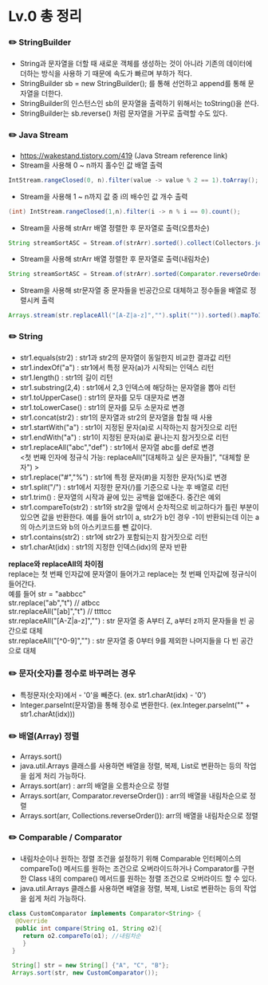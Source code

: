 # Lv.0 총 정리

###        ✏️ StringBuilder

- String과 문자열을 더할 때 새로운 객체를 생성하는 것이 아니라 기존의 데이터에 더하는 방식을 사용하  기 때문에 속도가 빠르며 부하가 적다. </br>
- StringBuilder sb = new StringBuilder(); 를 통해 선언하고 append를 통해 문자열을 더한다. </br>
- StringBuilder의 인스턴스인 sb의 문자열을 출력하기 위해서는 toString()을 쓴다. </br>
- StringBuilder는 sb.reverse() 처럼 문자열을 거꾸로 출력할 수도 있다. </br>


###        ✏️ Java Stream

- https://wakestand.tistory.com/419 (Java Stream reference link) </br>
- Stream을 사용해 0 ~ n까지 홀수인 값 배열 출력</br>
```java
IntStream.rangeClosed(0, n).filter(value -> value % 2 == 1).toArray();
```
- Stream을 사용해 1 ~ n까지 값 중 i의 배수인 값 개수 출력</br>
```java
(int) IntStream.rangeClosed(1,n).filter(i -> n % i == 0).count();
```
- Stream을 사용해 strArr 배열 정렬한 후 문자열로 출력(오름차순) </br>
```java
String streamSortASC = Stream.of(strArr).sorted().collect(Collectors.joining());
```
- Stream을 사용해 strArr 배열 정렬한 후 문자열로 출력(내림차순) </br>
```java
String streamSortASC = Stream.of(strArr).sorted(Comparator.reverseOrder()).collect(Collectors.joining());
```
- Stream을 사용해 str문자열 중 문자들을 빈공간으로 대체하고 정수들을 배열로 정렬시켜 출력 </br>
```java
Arrays.stream(str.replaceAll("[A-Z|a-z]","").split("")).sorted().mapToInt(Integer::parseInt).toArray();
```


###        ✏️ String

- str1.equals(str2) : str1과 str2의 문자열이 동일한지 비교한 결과값 리턴 </br>
- str1.indexOf("a") : str1에서 특정 문자(a)가 시작되는 인덱스 리턴 </br>
- str1.length() : str1의 길이 리턴 </br>
- str1.substring(2,4) : str1에서 2,3 인덱스에 해당하는 문자열을 뽑아 리턴 </br>
- str1.toUpperCase() : str1의 문자를 모두 대문자로 변경 </br>
- str1.toLowerCase() : str1의 문자를 모두 소문자로 변경 </br>
- str1.concat(str2) : str1의 문자열과 str2의 문자열을 합칠 때 사용 </br>
- str1.startWith("a") : str1이 지정된 문자(a)로 시작하는지 참거짓으로 리턴 </br>
- str1.endWith("a") : str1이 지정된 문자(a)로 끝나는지 참거짓으로 리턴 </br>
- str1.replaceAll("abc","def") : str1에서 문자열 abc를 def로 변경 </br>
  <첫 번째 인자에 정규식 가능: replaceAll("[대체하고 싶은 문자들]", "대체할 문자") > </br>
- str1.replace("#","%") : str1에 특정 문자(#)을 지정한 문자(%)로 변경 </br>
- str1.split("/") : str1에서 지정한 문자(/)를 기준으로 나눈 후 배열로 리턴 </br>
- str1.trim() : 문자열의 시작과 끝에 있는 공백을 없애준다. 중간은 예외 </br>
- str1.compareTo(str2) : str1와 str2을 앞에서 순차적으로 비교하다가 틀린 부분이 있으면 값을 반환한다. 예를 들어 str1이 a, str2가 b인 경우 -1이 반환되는데 이는 a의 아스키코드와 b의 아스키코드를 뺀 값이다. </br>
- str1.contains(str2) : str1에 str2가 포함되는지 참거짓으로 리턴 </br>
- str1.charAt(idx) : str1의 지정한 인덱스(idx)의 문자 반환 </br>

**replace와 replaceAll의 차이점** </br>
replace는 첫 번째 인자값에 문자열이 들어가고 replace는 첫 번째 인자값에 정규식이 들어간다. </br>
예를 들어 str = "aabbcc" </br>
str.replace("ab","t")      // atbcc </br>
str.replaceAll("[ab]","t") // ttttcc </br>
str.replaceAll("[A-Z|a-z]","") : str 문자열 중 A부터 Z, a부터 z까지 문자들을 빈 공간으로 대체 </br>
str.replaceAll("[^0-9]","") : str 문자열 중 0부터 9를 제외한 나머지들을 다 빈 공간으로 대체 </br>

###        ✏️ 문자(숫자)를 정수로 바꾸려는 경우

- 특정문자(숫자)에서 - '0'을 빼준다. (ex. str1.charAt(idx) - '0') </br>
- Integer.parseInt(문자열)을 통해 정수로 변환한다. (ex.Integer.parseInt("" + str1.charAt(idx))) </br>


###        ✏️ 배열(Array) 정렬

- Arrays.sort() </br>
- java.util.Arrays 클래스를 사용하면 배열을 정렬, 복제, List로 변환하는 등의 작업을 쉽게 처리 가능하다.</br>
- Arrays.sort(arr) : arr의 배열을 오름차순으로 정렬 </br>
- Arrays.sort(arr, Comparator.reverseOrder()) : arr의 배열을 내림차순으로 정렬 </br>
- Arrays.sort(arr, Collections.reverseOrder()): arr의 배열을 내림차순으로 정렬 </br>


###        ✏️ Comparable / Comparator

- 내림차순이나 원하는 정렬 조건을 설정하기 위해 Comparable 인터페이스의 compareTo() 메서드를 원하는 조건으로 오버라이드하거나 Comparator를 구현한 Class 내의 compare() 메서드를 원하는 정렬 조건으로 오버라이드 할 수 있다. </br>
- java.util.Arrays 클래스를 사용하면 배열을 정렬, 복제, List로 변환하는 등의 작업을 쉽게 처리 가능하다.</br>
```java
class CustomComparator implements Comparator<String> {
  @Override
  public int compare(String o1, String o2){
    return o2.compareTo(o1); //내림차순
    }
 }
 
 String[] str = new String[] {"A", "C", "B"};
 Arrays.sort(str, new CustomComparator());
```

